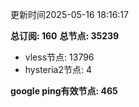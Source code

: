 更新时间2025-05-16 18:16:17

**总订阅: 160**
**总节点: 35239**
- vless节点: 13796
- hysteria2节点: 4

**google ping有效节点: 465**
